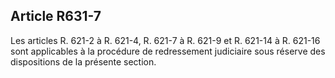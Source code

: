 Article R631-7
----
Les articles R. 621-2 à R. 621-4, R. 621-7 à R. 621-9 et R. 621-14 à R. 621-16
sont applicables à la procédure de redressement judiciaire sous réserve des
dispositions de la présente section.
